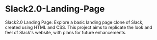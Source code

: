 # Slack2.0-Landing-Page
Slack2.0 Landing Page: Explore a basic landing page clone of Slack, created using HTML and CSS. This project aims to replicate the look and feel of Slack's website, with plans for future enhancements.
